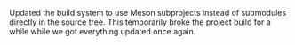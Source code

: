 Updated the build system to use Meson subprojects instead of submodules directly in the source tree. This temporarily broke the project build for a while while we got everything updated once again.
